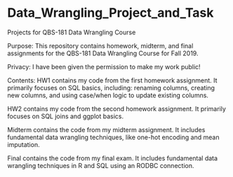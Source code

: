 # Data_Wrangling_Project_and_Task
Projects for QBS-181 Data Wrangling Course

Purpose:
This repository contains homework, midterm, and final assignments for the QBS-181 Data Wrangling Course for Fall 2019.

Privacy:
I have been given the permission to make my work public! 

Contents:
HW1 contains my code from the first homework assignment.  It primarily focuses on SQL basics, including: renaming columns, creating new columns, and using case/when logic to update existing columns.

HW2 contains my code from the second homework assignment.  It primarily focuses on SQL joins and ggplot basics.

Midterm contains the code from my midterm assignment.  It includes fundamental data wrangling techniques, like one-hot encoding and mean imputation.

Final contains the code from my final exam.  It includes fundamental data wrangling techniques in R and SQL using an RODBC connection.
